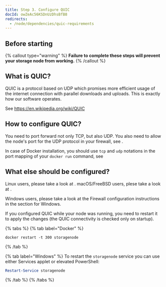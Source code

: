 ```yaml
---
title: Step 3. Configure QUIC
docId: owZeAc56KSDnUzDhsBfB8
redirects:
  - /node/dependencies/quic-requirements
---
```


## Before starting

{% callout type="warning"  %}
**Failure to complete these steps will prevent your storage node from working.**
{% /callout %}

[](docId:hbCGTv1ZLLR2-kpSaGEXw)

[](docId:y0jltT-HzKPmDefi532sd)

## What is QUIC?

QUIC is a protocol based on UDP which promises more efficient usage of the internet connection with parallel downloads and uploads. This is exactly how our software operates.

See <https://en.wikipedia.org/wiki/QUIC>

## How to configure QUIC?

You need to port forward not only TCP, but also UDP. You also need to allow the node's port for the UDP protocol in your firewall, see [](docId:y0jltT-HzKPmDefi532sd).

In case of Docker installation, you should use `tcp` and `udp` notations in the port mapping of your `docker run` command, see [](docId:HaDkV_0aWg9OJoBe53o-J)

## What else should be configured?

Linux users, please take a look at [](docId:uIbtSLgN6Ug86rBvFZQOB). macOS/FreeBSD users, plese take a look at [](docId:rw8hWAanflwtUVsu1jC5y).

Windows users, please take a look at the Firewall configuration instructions in the [](docId:y0jltT-HzKPmDefi532sd) section for Windows.

If you configured QUIC while your node was running, you need to restart it to apply the changes (the QUIC connectivity is checked only on startup).

{% tabs %}
{% tab label="Docker" %}

```none
docker restart -t 300 storagenode
```

{% /tab %}

{% tab label="Windows" %}
To restart the `storagenode` service you can use either Services applet or elevated PowerShell:

```powershell
Restart-Service storagenode
```

{% /tab %}
{% /tabs %}
